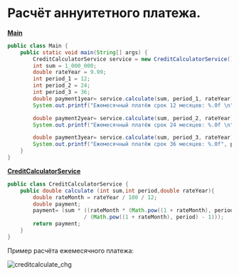 # **Расчёт аннуитетного платежа.**

**[Main](https://github.com/maxim-valov/CreditPaymentServise/blob/master/src/Main.java)**

```java
public class Main {
    public static void main(String[] args) {
        CreditCalculatorService service = new CreditCalculatorService();
        int sum = 1_000_000;
        double rateYear = 9.99;
        int period_1 = 12;
        int period_2 = 24;
        int period_3 = 36;
        double payment1year= service.calculate(sum, period_1, rateYear);
        System.out.printf("Ежемесячный платёж срок 12 месяцев: %.0f \n", payment1year);

        double payment2year= service.calculate(sum, period_2, rateYear);
        System.out.printf("Ежемесячный платёж срок 24 месяцев: %.0f \n", payment2year);

        double payment3year= service.calculate(sum, period_3, rateYear);
        System.out.printf("Ежемесячный платёж срок 36 месяцев: %.0f", payment3year);
    }
}
```
**[CreditCalculatorService](https://github.com/maxim-valov/CreditPaymentServise/blob/master/src/CreditCalculatorService.java)**

```java
public class CreditCalculatorService {
    public double calculate (int sum,int period,double rateYear){
        double rateMonth = rateYear / 100 / 12;
        double payment;
        payment= (sum * ((rateMonth * (Math.pow((1 + rateMonth), period)))
                        / (Math.pow((1 + rateMonth), period) - 1)));
        return payment;
    }
}
```
Пример расчёта ежемесячного платежа:

![creditcalculate_chg](https://user-images.githubusercontent.com/74412798/111163355-ceaf5200-857b-11eb-8b71-9f2ca2fdd158.PNG)
